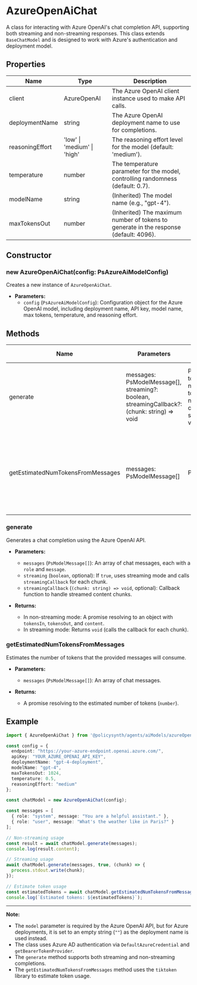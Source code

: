 # AzureOpenAiChat

A class for interacting with Azure OpenAI's chat completion API, supporting both streaming and non-streaming responses. This class extends `BaseChatModel` and is designed to work with Azure's authentication and deployment model.

## Properties

| Name            | Type                        | Description                                                                                 |
|-----------------|----------------------------|---------------------------------------------------------------------------------------------|
| client          | AzureOpenAI                 | The Azure OpenAI client instance used to make API calls.                                    |
| deploymentName  | string                      | The Azure OpenAI deployment name to use for completions.                                    |
| reasoningEffort | 'low' \| 'medium' \| 'high' | The reasoning effort level for the model (default: 'medium').                               |
| temperature     | number                      | The temperature parameter for the model, controlling randomness (default: 0.7).             |
| modelName       | string                      | (Inherited) The model name (e.g., "gpt-4").                                                 |
| maxTokensOut    | number                      | (Inherited) The maximum number of tokens to generate in the response (default: 4096).       |

## Constructor

### new AzureOpenAiChat(config: PsAzureAiModelConfig)

Creates a new instance of `AzureOpenAiChat`.

- **Parameters:**
  - `config` (`PsAzureAiModelConfig`): Configuration object for the Azure OpenAI model, including deployment name, API key, model name, max tokens, temperature, and reasoning effort.

## Methods

| Name                              | Parameters                                                                                                 | Return Type                                                                 | Description                                                                                      |
|------------------------------------|------------------------------------------------------------------------------------------------------------|-----------------------------------------------------------------------------|--------------------------------------------------------------------------------------------------|
| generate                          | messages: PsModelMessage[], streaming?: boolean, streamingCallback?: (chunk: string) => void               | Promise<{ tokensIn: number; tokensOut: number; content: string } \| void>   | Generates a chat completion. Supports both streaming and non-streaming modes.                    |
| getEstimatedNumTokensFromMessages  | messages: PsModelMessage[]                                                                                 | Promise<number>                                                             | Estimates the number of tokens that the given messages will consume using the Tiktoken encoder.   |

### generate

Generates a chat completion using the Azure OpenAI API.

- **Parameters:**
  - `messages` (`PsModelMessage[]`): An array of chat messages, each with a `role` and `message`.
  - `streaming` (`boolean`, optional): If `true`, uses streaming mode and calls `streamingCallback` for each chunk.
  - `streamingCallback` (`(chunk: string) => void`, optional): Callback function to handle streamed content chunks.

- **Returns:**
  - In non-streaming mode: A promise resolving to an object with `tokensIn`, `tokensOut`, and `content`.
  - In streaming mode: Returns `void` (calls the callback for each chunk).

### getEstimatedNumTokensFromMessages

Estimates the number of tokens that the provided messages will consume.

- **Parameters:**
  - `messages` (`PsModelMessage[]`): An array of chat messages.

- **Returns:**
  - A promise resolving to the estimated number of tokens (`number`).

## Example

```typescript
import { AzureOpenAiChat } from '@policysynth/agents/aiModels/azureOpenAiChat.js';

const config = {
  endpoint: "https://your-azure-endpoint.openai.azure.com/",
  apiKey: "YOUR_AZURE_OPENAI_API_KEY",
  deploymentName: "gpt-4-deployment",
  modelName: "gpt-4",
  maxTokensOut: 1024,
  temperature: 0.5,
  reasoningEffort: "medium"
};

const chatModel = new AzureOpenAiChat(config);

const messages = [
  { role: "system", message: "You are a helpful assistant." },
  { role: "user", message: "What's the weather like in Paris?" }
];

// Non-streaming usage
const result = await chatModel.generate(messages);
console.log(result.content);

// Streaming usage
await chatModel.generate(messages, true, (chunk) => {
  process.stdout.write(chunk);
});

// Estimate token usage
const estimatedTokens = await chatModel.getEstimatedNumTokensFromMessages(messages);
console.log(`Estimated tokens: ${estimatedTokens}`);
```

---

**Note:**  
- The `model` parameter is required by the Azure OpenAI API, but for Azure deployments, it is set to an empty string (`""`) as the deployment name is used instead.
- The class uses Azure AD authentication via `DefaultAzureCredential` and `getBearerTokenProvider`.
- The `generate` method supports both streaming and non-streaming completions.
- The `getEstimatedNumTokensFromMessages` method uses the `tiktoken` library to estimate token usage.